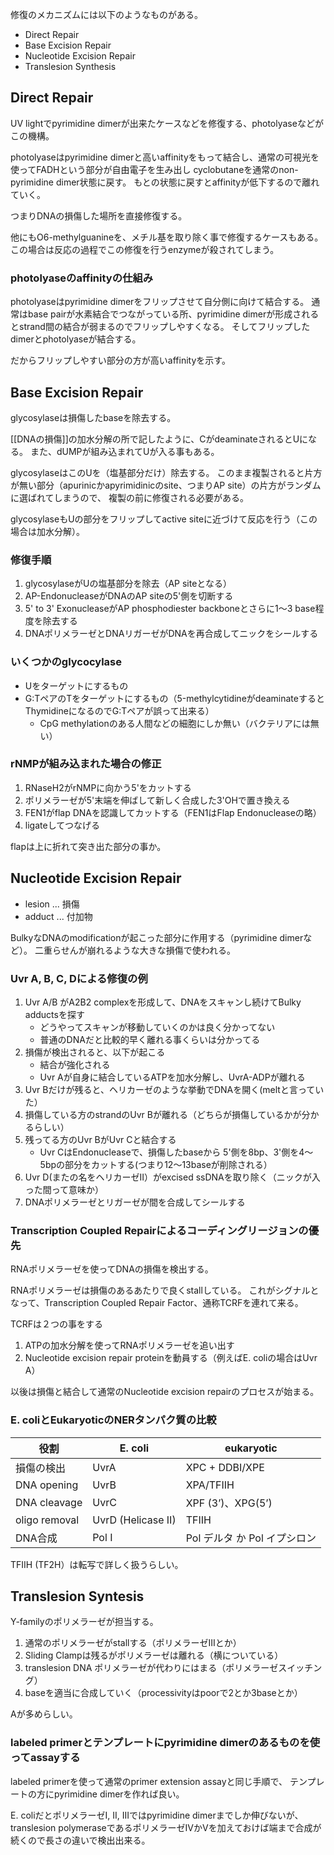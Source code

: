修復のメカニズムには以下のようなものがある。

- Direct Repair
- Base Excision Repair
- Nucleotide Excision Repair
- Translesion Synthesis

## Direct Repair

UV lightでpyrimidine dimerが出来たケースなどを修復する、photolyaseなどがこの機構。

photolyaseはpyrimidine dimerと高いaffinityをもって結合し、通常の可視光を使ってFADHという部分が自由電子を生み出し
cyclobutaneを通常のnon-pyrimidine dimer状態に戻す。
もとの状態に戻すとaffinityが低下するので離れていく。

つまりDNAの損傷した場所を直接修復する。

他にもO6-methylguanineを、メチル基を取り除く事で修復するケースもある。
この場合は反応の過程でこの修復を行うenzymeが殺されてしまう。

### photolyaseのaffinityの仕組み

photolyaseはpyrimidine dimerをフリップさせて自分側に向けて結合する。
通常はbase pairが水素結合でつながっている所、pyrimidine dimerが形成されるとstrand間の結合が弱まるのでフリップしやすくなる。
そしてフリップしたdimerとphotolyaseが結合する。

だからフリップしやすい部分の方が高いaffinityを示す。

## Base Excision Repair

glycosylaseは損傷したbaseを除去する。

[[DNAの損傷]]の加水分解の所で記したように、CがdeaminateされるとUになる。
また、dUMPが組み込まれてUが入る事もある。

glycosylaseはこのUを（塩基部分だけ）除去する。
このまま複製されると片方が無い部分（apurinicかapyrimidinicのsite、つまりAP site）の片方がランダムに選ばれてしまうので、
複製の前に修復される必要がある。

glycosylaseもUの部分をフリップしてactive siteに近づけて反応を行う（この場合は加水分解）。

### 修復手順

1. glycosylaseがUの塩基部分を除去（AP siteとなる）
2. AP-EndonucleaseがDNAのAP siteの5'側を切断する
3. 5' to 3' ExonucleaseがAP phosphodiester backboneとさらに1〜3 base程度を除去する
4. DNAポリメラーゼとDNAリガーゼがDNAを再合成してニックをシールする

### いくつかのglycocylase

- Uをターゲットにするもの
- G:TペアのTをターゲットにするもの（5-methylcytidineがdeaminateするとThymidineになるのでG:Tペアが誤って出来る）
    - CpG methylationのある人間などの細胞にしか無い（バクテリアには無い）

### rNMPが組み込まれた場合の修正

1. RNaseH2がrNMPに向かう5'をカットする
2. ポリメラーゼが5'末端を伸ばして新しく合成した3'OHで置き換える
3. FEN1がflap DNAを認識してカットする（FEN1はFlap Endonucleaseの略）
4. ligateしてつなげる

flapは上に折れて突き出た部分の事か。

## Nucleotide Excision Repair

- lesion ... 損傷
- adduct ... 付加物

BulkyなDNAのmodificationが起こった部分に作用する（pyrimidine dimerなど）。
二重らせんが崩れるような大きな損傷で使われる。

### Uvr A, B, C, Dによる修復の例

1. Uvr A/B がA2B2 complexを形成して、DNAをスキャンし続けてBulky adductsを探す
   - どうやってスキャンが移動していくのかは良く分かってない
   - 普通のDNAだと比較的早く離れる事くらいは分かってる
2.  損傷が検出されると、以下が起こる
    - 結合が強化される
    - Uvr Aが自身に結合しているATPを加水分解し、UvrA-ADPが離れる
3. Uvr Bだけが残ると、ヘリカーゼのような挙動でDNAを開く(meltと言っていた）
4. 損傷している方のstrandのUvr Bが離れる（どちらが損傷しているかが分かるらしい）
5. 残ってる方のUvr BがUvr Cと結合する
    - Uvr CはEndonucleaseで、損傷したbaseから 5'側を8bp、3'側を4〜5bpの部分をカットする(つまり12〜13baseが削除される）
6. Uvr D(またの名をヘリカーゼII）がexcised ssDNAを取り除く（ニックが入った間って意味か）
7. DNAポリメラーゼとリガーゼが間を合成してシールする

### Transcription Coupled Repairによるコーディングリージョンの優先

RNAポリメラーゼを使ってDNAの損傷を検出する。

RNAポリメラーゼは損傷のあるあたりで良くstallしている。
これがシグナルとなって、Transcription Coupled Repair Factor、通称TCRFを連れて来る。

TCRFは２つの事をする

1. ATPの加水分解を使ってRNAポリメラーゼを追い出す
2. Nucleotide excision repair proteinを動員する（例えばE. coliの場合はUvr A）

以後は損傷と結合して通常のNucleotide excision repairのプロセスが始まる。

### E. coliとEukaryoticのNERタンパク質の比較

| 役割 | E. coli | eukaryotic |
| ---- | ---- | ---- |
| 損傷の検出 | UvrA | XPC + DDBI/XPE |
| DNA opening | UvrB | XPA/TFIIH |
| DNA cleavage | UvrC | XPF (3’)、XPG(5’) |
| oligo removal | UvrD (Helicase II) | TFIIH |
| DNA合成 | Pol I | Pol デルタ か Pol イプシロン |

TFIIH (TF2H）は転写で詳しく扱うらしい。

## Translesion Syntesis

Y-familyのポリメラーゼが担当する。

1. 通常のポリメラーゼがstallする（ポリメラーゼIIIとか）
2. Sliding Clampは残るがポリメラーゼは離れる（横についている）
3. translesion DNA ポリメラーゼが代わりにはまる（ポリメラーゼスイッチング）
 4. baseを適当に合成していく（processivityはpoorで2とか3baseとか）

Aが多めらしい。

### labeled primerとテンプレートにpyrimidine dimerのあるものを使ってassayする

labeled primerを使って通常のprimer extension assayと同じ手順で、
テンプレートの方にpyrimidine dimerを作れば良い。

E. coliだとポリメラーゼI, II, IIIではpyrimidine dimerまでしか伸びないが、
translesion polymeraseであるポリメラーゼIVかVを加えておけば端まで合成が続くので長さの違いで検出出来る。

